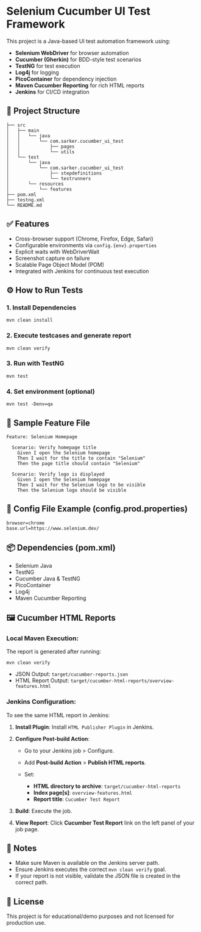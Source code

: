# Selenium Cucumber UI Test Framework

This project is a Java-based UI test automation framework using:

* **Selenium WebDriver** for browser automation
* **Cucumber (Gherkin)** for BDD-style test scenarios
* **TestNG** for test execution
* **Log4j** for logging
* **PicoContainer** for dependency injection
* **Maven Cucumber Reporting** for rich HTML reports
* **Jenkins** for CI/CD integration

## 📁 Project Structure

```
├── src
│   ├── main
│   │   └── java
│   │       └── com.sarker.cucumber_ui_test
│   │           ├── pages
│   │           └── utils
│   └── test
│       └── java
│           └── com.sarker.cucumber_ui_test
│               ├── stepdefinitions
│               └── testrunners
│       └── resources
│           └── features
├── pom.xml
├── testng.xml
└── README.md
```

## ✅ Features

* Cross-browser support (Chrome, Firefox, Edge, Safari)
* Configurable environments via `config.{env}.properties`
* Explicit waits with WebDriverWait
* Screenshot capture on failure
* Scalable Page Object Model (POM)
* Integrated with Jenkins for continuous test execution

## ⚙️ How to Run Tests

### 1. Install Dependencies

```
mvn clean install

```
### 2. Execute testcases and generate report

```
mvn clean verify

```

### 3. Run with TestNG

```
mvn test
```

### 4. Set environment (optional)

```
mvn test -Denv=qa
```

## 🧪 Sample Feature File

```
Feature: Selenium Homepage

  Scenario: Verify homepage title
    Given I open the Selenium homepage
    Then I wait for the title to contain "Selenium"
    Then the page title should contain "Selenium"

  Scenario: Verify logo is displayed
    Given I open the Selenium homepage
    Then I wait for the Selenium logo to be visible
    Then the Selenium logo should be visible
```

## 🔧 Config File Example (config.prod.properties)

```
browser=chrome
base.url=https://www.selenium.dev/
```

## 📦 Dependencies (pom.xml)

* Selenium Java
* TestNG
* Cucumber Java & TestNG
* PicoContainer
* Log4j
* Maven Cucumber Reporting

## 🖼️ Cucumber HTML Reports

### Local Maven Execution:

The report is generated after running:

```
mvn clean verify
```

* JSON Output: `target/cucumber-reports.json`
* HTML Report Output: `target/cucumber-html-reports/overview-features.html`

### Jenkins Configuration:

To see the same HTML report in Jenkins:

1. **Install Plugin**: Install `HTML Publisher Plugin` in Jenkins.
2. **Configure Post-build Action**:

    * Go to your Jenkins job > Configure.
    * Add **Post-build Action** > **Publish HTML reports**.
    * Set:

        * **HTML directory to archive**: `target/cucumber-html-reports`
        * **Index page\[s]**: `overview-features.html`
        * **Report title**: `Cucumber Test Report`
3. **Build**: Execute the job.
4. **View Report**: Click **Cucumber Test Report** link on the left panel of your job page.

## 📌 Notes

* Make sure Maven is available on the Jenkins server path.
* Ensure Jenkins executes the correct `mvn clean verify` goal.
* If your report is not visible, validate the JSON file is created in the correct path.

## 📃 License

This project is for educational/demo purposes and not licensed for production use.
